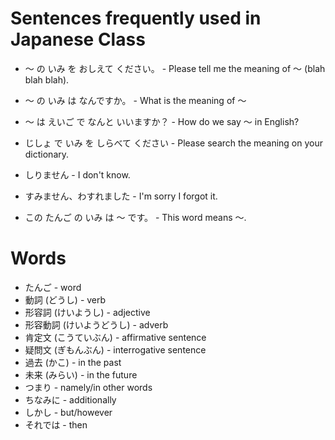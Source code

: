# Sentences frequently used in Japanese Class
- 〜 の いみ を おしえて ください。 - Please tell me the meaning of 〜 (blah blah blah).
- 〜 の いみ は なんですか。 - What is the meaning of 〜
- 〜 は えいご で なんと いいますか？ - How do we say 〜 in English?
- じしょ で いみ を しらべて ください - Please search the meaning on your dictionary.

- しりません - I don't know.
- すみません、わすれました - I'm sorry I forgot it.
- この たんご の いみ は 〜 です。 - This word means 〜.


# Words
- たんご - word
- 動詞 (どうし) - verb
- 形容詞 (けいようし) - adjective
- 形容動詞 (けいようどうし) - adverb
- 肯定文 (こうていぶん) - affirmative sentence
- 疑問文 (ぎもんぶん) - interrogative sentence
- 過去 (かこ) - in the past
- 未来 (みらい) - in the future
- つまり - namely/in other words
- ちなみに - additionally
- しかし - but/however
- それでは - then
